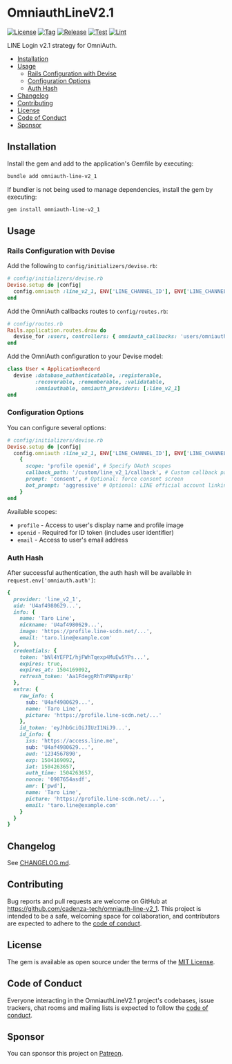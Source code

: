 # OmniauthLineV2.1

[![License](https://img.shields.io/github/license/cadenza-tech/omniauth-line-v2_1?label=License&labelColor=343B42&color=blue)](https://github.com/cadenza-tech/omniauth-line-v2_1/blob/main/LICENSE.txt) [![Tag](https://img.shields.io/github/tag/cadenza-tech/omniauth-line-v2_1?label=Tag&logo=github&labelColor=343B42&color=2EBC4F)](https://github.com/cadenza-tech/omniauth-line-v2_1/blob/main/CHANGELOG.md) [![Release](https://github.com/cadenza-tech/omniauth-line-v2_1/actions/workflows/release.yml/badge.svg)](https://github.com/cadenza-tech/omniauth-line-v2_1/actions?query=workflow%3Arelease) [![Test](https://github.com/cadenza-tech/omniauth-line-v2_1/actions/workflows/test.yml/badge.svg)](https://github.com/cadenza-tech/omniauth-line-v2_1/actions?query=workflow%3Atest) [![Lint](https://github.com/cadenza-tech/omniauth-line-v2_1/actions/workflows/lint.yml/badge.svg)](https://github.com/cadenza-tech/omniauth-line-v2_1/actions?query=workflow%3Alint)

LINE Login v2.1 strategy for OmniAuth.

- [Installation](#installation)
- [Usage](#usage)
  - [Rails Configuration with Devise](#rails-configuration-with-devise)
  - [Configuration Options](#configuration-options)
  - [Auth Hash](#auth-hash)
- [Changelog](#changelog)
- [Contributing](#contributing)
- [License](#license)
- [Code of Conduct](#code-of-conduct)
- [Sponsor](#sponsor)

## Installation

Install the gem and add to the application's Gemfile by executing:

```bash
bundle add omniauth-line-v2_1
```

If bundler is not being used to manage dependencies, install the gem by executing:

```bash
gem install omniauth-line-v2_1
```

## Usage

### Rails Configuration with Devise

Add the following to `config/initializers/devise.rb`:

```ruby
# config/initializers/devise.rb
Devise.setup do |config|
  config.omniauth :line_v2_1, ENV['LINE_CHANNEL_ID'], ENV['LINE_CHANNEL_SECRET']
end
```

Add the OmniAuth callbacks routes to `config/routes.rb`:

```ruby
# config/routes.rb
Rails.application.routes.draw do
  devise_for :users, controllers: { omniauth_callbacks: 'users/omniauth_callbacks' }
end
```

Add the OmniAuth configuration to your Devise model:

```ruby
class User < ApplicationRecord
  devise :database_authenticatable, :registerable,
         :recoverable, :rememberable, :validatable,
         :omniauthable, omniauth_providers: [:line_v2_1]
end
```

### Configuration Options

You can configure several options:

```ruby
# config/initializers/devise.rb
Devise.setup do |config|
  config.omniauth :line_v2_1, ENV['LINE_CHANNEL_ID'], ENV['LINE_CHANNEL_SECRET'],
    {
      scope: 'profile openid', # Specify OAuth scopes
      callback_path: '/custom/line_v2_1/callback', # Custom callback path
      prompt: 'consent', # Optional: force consent screen
      bot_prompt: 'aggressive' # Optional: LINE official account linking
    }
end
```

Available scopes:

- `profile` - Access to user's display name and profile image
- `openid` - Required for ID token (includes user identifier)
- `email` - Access to user's email address

### Auth Hash

After successful authentication, the auth hash will be available in `request.env['omniauth.auth']`:

```ruby
{
  provider: 'line_v2_1',
  uid: 'U4af4980629...',
  info: {
    name: 'Taro Line',
    nickname: 'U4af4980629...',
    image: 'https://profile.line-scdn.net/...',
    email: 'taro.line@example.com'
  },
  credentials: {
    token: 'bNl4YEFPI/hjFWhTqexp4MuEw5YPs...',
    expires: true,
    expires_at: 1504169092,
    refresh_token: 'Aa1FdeggRhTnPNNpxr8p'
  },
  extra: {
    raw_info: {
      sub: 'U4af4980629...',
      name: 'Taro Line',
      picture: 'https://profile.line-scdn.net/...'
    },
    id_token: 'eyJhbGciOiJIUzI1NiJ9...',
    id_info: {
      iss: 'https://access.line.me',
      sub: 'U4af4980629...',
      aud: '1234567890',
      exp: 1504169092,
      iat: 1504263657,
      auth_time: 1504263657,
      nonce: '0987654asdf',
      amr: ['pwd'],
      name: 'Taro Line',
      picture: 'https://profile.line-scdn.net/...',
      email: 'taro.line@example.com'
    }
  }
}
```

## Changelog

See [CHANGELOG.md](https://github.com/cadenza-tech/omniauth-line-v2_1/blob/main/CHANGELOG.md).

## Contributing

Bug reports and pull requests are welcome on GitHub at https://github.com/cadenza-tech/omniauth-line-v2_1. This project is intended to be a safe, welcoming space for collaboration, and contributors are expected to adhere to the [code of conduct](https://github.com/cadenza-tech/omniauth-line-v2_1/blob/main/CODE_OF_CONDUCT.md).

## License

The gem is available as open source under the terms of the [MIT License](https://github.com/cadenza-tech/omniauth-line-v2_1/blob/main/LICENSE.txt).

## Code of Conduct

Everyone interacting in the OmniauthLineV2.1 project's codebases, issue trackers, chat rooms and mailing lists is expected to follow the [code of conduct](https://github.com/cadenza-tech/omniauth-line-v2_1/blob/main/CODE_OF_CONDUCT.md).

## Sponsor

You can sponsor this project on [Patreon](https://patreon.com/CadenzaTech).
